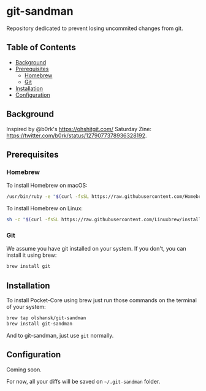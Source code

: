 # git-sandman <!-- omit in toc -->

Repository dedicated to prevent losing uncommited changes from git.

## Table of Contents <!-- omit in toc -->

- [Background](#background)
- [Prerequisites](#prerequisites)
  - [Homebrew](#homebrew)
  - [Git](#git)
- [Installation](#installation)
- [Configuration](#configuration)

## Background

Inspired by @b0rk's https://ohshitgit.com/ Saturday Zine: https://twitter.com/b0rk/status/1279077378936328192.

## Prerequisites

### Homebrew

To install Homebrew on macOS:

```bash
/usr/bin/ruby -e "$(curl -fsSL https://raw.githubusercontent.com/Homebrew/install/master/install)"
```

To install Homebrew on Linux:

```bash
sh -c "$(curl -fsSL https://raw.githubusercontent.com/Linuxbrew/install/master/install.sh)"
```

### Git

We assume you have git installed on your system. If you don't, you can install it using brew:

```bash
brew install git
```

## Installation

To install Pocket-Core using brew just run those commands on the terminal of your system:

```bash
brew tap olshansk/git-sandman
brew install git-sandman
```

And to git-sandman, just use `git` normally.

## Configuration

Coming soon.

For now, all your diffs will be saved on `~/.git-sandman` folder.
